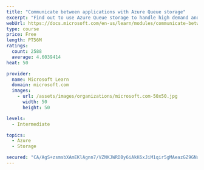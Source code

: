 ```yaml
---
title: "Communicate between applications with Azure Queue storage"
excerpt: "Find out to use Azure Queue storage to handle high demand and improve resilience in your distributed applications."
webUrl: https://docs.microsoft.com/en-us/learn/modules/communicate-between-apps-with-azure-queue-storage/
type: course
price: Free
length: PT56M
ratings:
  count: 2588
  average: 4.6039414
heat: 50

provider:
  name: Microsoft Learn
  domain: microsoft.com
  images:
    - url: /assets/images/organizations/microsoft.com-50x50.jpg
      width: 50
      height: 50

levels:
  - Intermediate

topics:
  - Azure
  - Storage

secured: "CA/AgS+zsmsbXAmEKlAgnn7/VZNKJWRDBy6iAkK6xJiM1qir5gMAeazGZ9GNavcnwzkrGAWH8zTCByBKQFX70rVEiUJtGAN/HQisjmpUvyPtSEVwpy/FXxNIsTmihouV3tGJurKtpu7b7k+5HVP4fECWIJMBAOnOH5J4nw7KutA6m8VMyRWcNlw+t5+vkXAawYhRz4r6I458egSllhjW5byb5LkI21ATQSHqZwZ1PKKLz+oALlPAGp/LEcYISlMkxanTNpxrxpeOqilkBec3EuBv3N7gTc7ELPVIwipiYrxLf/H2mzCjVE24+qWyew7mIQYwzrfwqwMxu5FmRZBb25ll6jGV8JTIgI4BSeQnOhCqQVduaKv/7S3CayIo+PU5wEShP39hhhLIvj2QDvzT/zN8wjcZLFiPMgWlJZB23Ns=;I8v7Hkqyhy4MFurpDVPZgQ=="
---
```


